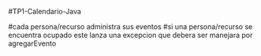 #TP1-Calendario-Java 

#cada persona/recurso administra sus eventos
#si una persona/recurso se encuentra ocupado este lanza una excepcion que debera ser manejara por agregarEvento

